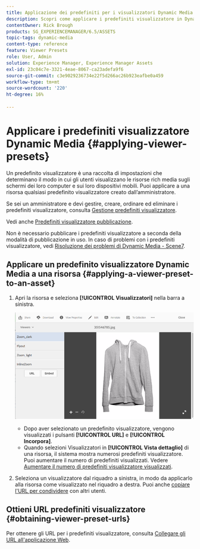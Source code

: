```yaml
---
title: Applicazione dei predefiniti per i visualizzatori Dynamic Media
description: Scopri come applicare i predefiniti visualizzatore in Dynamic Media
contentOwner: Rick Brough
products: SG_EXPERIENCEMANAGER/6.5/ASSETS
topic-tags: dynamic-media
content-type: reference
feature: Viewer Presets
role: User, Admin
solution: Experience Manager, Experience Manager Assets
exl-id: 23c04c7e-3321-4eae-8067-ca23adefa9f6
source-git-commit: c3e9029236734e22f5d266ac26b923eafbe0a459
workflow-type: tm+mt
source-wordcount: '220'
ht-degree: 16%

---
```


# Applicare i predefiniti visualizzatore Dynamic Media {#applying-viewer-presets}

Un predefinito visualizzatore è una raccolta di impostazioni che determinano il modo in cui gli utenti visualizzano le risorse rich media sugli schermi dei loro computer e sui loro dispositivi mobili. Puoi applicare a una risorsa qualsiasi predefinito visualizzatore creato dall’amministratore.

Se sei un amministratore e devi gestire, creare, ordinare ed eliminare i predefiniti visualizzatore, consulta [Gestione predefiniti visualizzatore](managing-viewer-presets.md).

Vedi anche [Predefiniti visualizzatore pubblicazione](managing-viewer-presets.md#publishing-viewer-presets).

Non è necessario pubblicare i predefiniti visualizzatore a seconda della modalità di pubblicazione in uso.
In caso di problemi con i predefiniti visualizzatore, vedi [Risoluzione dei problemi di Dynamic Media - Scene7](troubleshoot-dms7.md#viewers).

## Applicare un predefinito visualizzatore Dynamic Media a una risorsa {#applying-a-viewer-preset-to-an-asset}

1. Apri la risorsa e seleziona **[!UICONTROL Visualizzatori]** nella barra a sinistra.

   ![chlimage_1-104](assets/chlimage_1-104.png)

   * Dopo aver selezionato un predefinito visualizzatore, vengono visualizzati i pulsanti **[!UICONTROL URL]** e **[!UICONTROL Incorpora]**.
   * Quando selezioni Visualizzatori in **[!UICONTROL Vista dettaglio]** di una risorsa, il sistema mostra numerosi predefiniti visualizzatore. Puoi aumentare il numero di predefiniti visualizzati. Vedere [Aumentare il numero di predefiniti visualizzatore visualizzati](managing-viewer-presets.md).

1. Seleziona un visualizzatore dal riquadro a sinistra, in modo da applicarlo alla risorsa come visualizzato nel riquadro a destra. Puoi anche [copiare l&#39;URL per condividere](linking-urls-to-yourwebapplication.md) con altri utenti.

## Ottieni URL predefiniti visualizzatore {#obtaining-viewer-preset-urls}

Per ottenere gli URL per i predefiniti visualizzatore, consulta [Collegare gli URL all&#39;applicazione Web](linking-urls-to-yourwebapplication.md).
